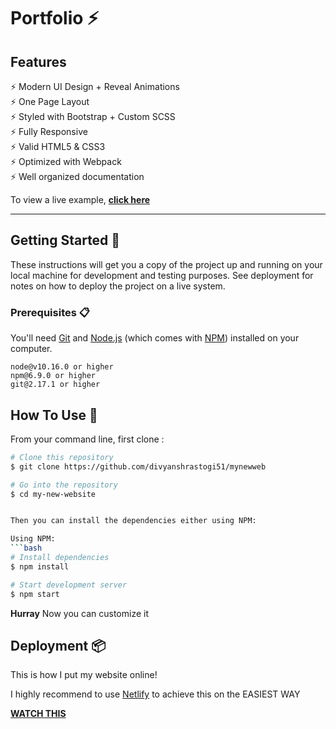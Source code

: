 # Portfolio ⚡️ 

## Features

⚡️ Modern UI Design + Reveal Animations\
⚡️ One Page Layout\
⚡️ Styled with Bootstrap + Custom SCSS\
⚡️ Fully Responsive\
⚡️ Valid HTML5 & CSS3\
⚡️ Optimized with Webpack\
⚡️ Well organized documentation

To view a live example, **[click here](https://divyansh-rastogi.netlify.app/)**

---

## Getting Started 🚀

These instructions will get you a copy of the project up and running on your local machine for development and testing purposes. See deployment for notes on how to deploy the project on a live system.

### Prerequisites 📋

You'll need [Git](https://git-scm.com) and [Node.js](https://nodejs.org/en/download/) (which comes with [NPM](http://npmjs.com)) installed on your computer.

```
node@v10.16.0 or higher
npm@6.9.0 or higher
git@2.17.1 or higher
```
## How To Use 🔧

From your command line, first clone :

```bash
# Clone this repository
$ git clone https://github.com/divyanshrastogi51/mynewweb

# Go into the repository
$ cd my-new-website


Then you can install the dependencies either using NPM:

Using NPM:
```bash
# Install dependencies
$ npm install

# Start development server
$ npm start
```


**Hurray**
Now you can customize it 

## Deployment 📦

This is how I put my website online!

I highly recommend to use [Netlify](https://netlify.com) to achieve this on the EASIEST WAY

**[WATCH THIS](https://www.youtube.com/watch?v=bjVUqvcCnxM)**




